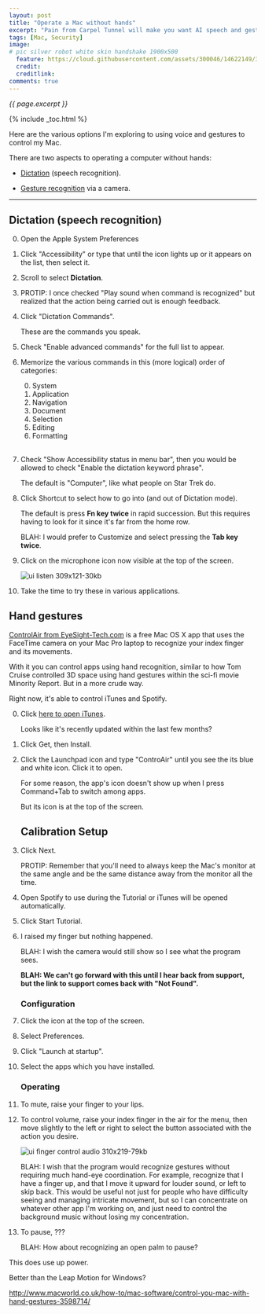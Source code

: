 ```yaml
---
layout: post
title: "Operate a Mac without hands"
excerpt: "Pain from Carpel Tunnel will make you want AI speech and gesture recognition"
tags: [Mac, Security]
image:
# pic silver robot white skin handshake 1900x500
  feature: https://cloud.githubusercontent.com/assets/300046/14622149/306629f0-0585-11e6-961a-dc8f60dadbf6.jpg
  credit: 
  creditlink: 
comments: true
---
```

<i>{{ page.excerpt }}</i>

{% include _toc.html %}

Here are the various options I'm exploring to using voice and gestures
to control my Mac.

There are two aspects to operating a computer without hands:

* <a href="#Dictation">Dictation</a> (speech recognition).

* <a href="#GestureRecognition">Gesture recognition</a> via a camera.

<hr />

<a name="Dictation"></a>

## Dictation (speech recognition)

0. Open the Apple System Preferences 

0. Click "Accessibility" or type that until the icon lights up or it
   appears on the list, then select it.

0. Scroll to select <strong>Dictation</strong>.

0. PROTIP: I once checked "Play sound when command is recognized" but realized
   that the action being carried out is enough feedback.

0. Click "Dictation Commands".

   These are the commands you speak.

0. Check "Enable advanced commands" for the full list to appear.

0. Memorize the various commands in this (more logical) order of categories:

   0. System
   0. Application
   0. Navigation
   0. Document
   0. Selection
   0. Editing
   0. Formatting
   <br /><br />

0. Check "Show Accessibility status in menu bar", then you would be allowed to check
   "Enable the dictation keyword phrase".

   The default is "Computer", like what people on Star Trek do.

0. Click Shortcut to select how to go into (and out of Dictation mode).
   
   The default is press <strong>Fn key twice</strong> in rapid succession.
   But this requires having to look for it since it's far from the home row.

   BLAH: I would prefer to Customize and select pressing the <strong>Tab key twice</strong>.

0. Click on the microphone icon now visible at the top of the screen.

   ![ui listen 309x121-30kb](https://cloud.githubusercontent.com/assets/23315276/20139444/63dd72c0-a643-11e6-808a-baaa8ddfcd14.jpg)



0. Take the time to try these in various applications.

<a name="GestureRecognition"></a>

## Hand gestures

<a target="_blank" href="http://www.EyeSight-Tech.com/">
ControlAir from EyeSight-Tech.com</a>
is a free Mac OS X app
that uses the FaceTime camera on your Mac Pro laptop 
to recognize your index finger and its movements.

With it you can control apps using hand recognition,
similar to how Tom Cruise controlled 3D space using hand gestures
within the sci-fi movie Minority Report.
But in a more crude way.

Right now, it's able to control iTunes and Spotify.

0. Click 
   <a target="_blank" href="https://itunes.apple.com/gb/app/controlair/id950009491?mt=12">
   here to open iTunes</a>.

   Looks like it's recently updated within the last few months?

0. Click Get, then Install.

0. Click the Launchpad icon and type "ControAir" until you see the 
   its blue and white icon. Click it to open.

   For some reason, the app's icon doesn't show up when I press Command+Tab
   to switch among apps.

   But its icon is at the top of the screen.

   ## Calibration Setup

0. Click Next.

   PROTIP: Remember that you'll need to always keep the Mac's monitor at the same angle
   and be the same distance away from the monitor all the time.

0. Open Spotify to use during the Tutorial or iTunes will be opened automatically.

0. Click Start Tutorial.

0. I raised my finger but nothing happened.

   BLAH: I wish the camera would still show so I see what the program sees.

   <strong>
   BLAH: We can't go forward with this until I hear back from support,
   but the link to support comes back with "Not Found".
   </strong>
   
   ### Configuration

0. Click the icon at the top of the screen.
0. Select Preferences.
0. Click "Launch at startup".
0. Select the apps which you have installed.

   ### Operating 

0. To mute, raise your finger to your lips.

0. To control volume, raise your index finger in the air for the menu,
   then move slightly to the left or right to select the button
   associated with the action you desire.

   ![ui finger control audio 310x219-79kb](https://cloud.githubusercontent.com/assets/23315276/20138106/b56d0cca-a63b-11e6-9c0d-4f24a7f698a2.jpg)

   BLAH: I wish that the program would recognize gestures without requiring
   much hand-eye coordination. For example, recognize that I have a finger up,
   and that I move it upward for louder sound,
   or left to skip back.
   This would be useful not just for
   people who have difficulty seeing and managing intricate movement,
   but so I can concentrate on whatever other app I'm working on,
   and just need to control the background music without losing my concentration.

0. To pause, ???

   BLAH: How about recognizing an open palm to pause?

This does use up power.

Better than the Leap Motion for Windows?

http://www.macworld.co.uk/how-to/mac-software/control-you-mac-with-hand-gestures-3598714/


